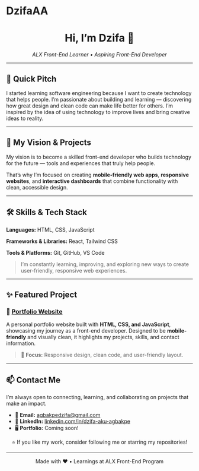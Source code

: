 # DzifaAA
<div align="center">
  <h1>Hi, I’m <strong>Dzifa</strong> 👋</h1>
  <p><em>ALX Front-End Learner • Aspiring Front-End Developer</em></p>
</div>

---

## 🌟 Quick Pitch

I started learning software engineering because I want to create technology that helps people.
I’m passionate about building and learning — discovering how great design and clean code can make life better for others.
I’m inspired by the idea of using technology to improve lives and bring creative ideas to reality.

---

## 🚀 My Vision & Projects

My vision is to become a skilled front-end developer who builds technology for the future — tools and experiences that truly help people.

That’s why I’m focused on creating **mobile-friendly web apps**, **responsive websites**, and **interactive dashboards** that combine functionality with clean, accessible design.

---

## 🛠️ Skills & Tech Stack

<div>
  <p><strong>Languages:</strong> HTML, CSS, JavaScript</p>
  <p><strong>Frameworks & Libraries:</strong> React, Tailwind CSS</p>
  <p><strong>Tools & Platforms:</strong> Git, GitHub, VS Code</p>
</div>

> I’m constantly learning, improving, and exploring new ways to create user-friendly, responsive web experiences.

---

## ✨ Featured Project

### 📌 [Portfolio Website](https://github.com/[your-username]/[portfolio-repo])

A personal portfolio website built with **HTML, CSS, and JavaScript**, showcasing my journey as a front-end developer.
Designed to be **mobile-friendly** and visually clean, it highlights my projects, skills, and contact information.

> 🧠 **Focus:** Responsive design, clean code, and user-friendly layout.

---

## 📫 Contact Me

I’m always open to connecting, learning, and collaborating on projects that make an impact.

* 📧 **Email:** [agbakpedzifa@gmail.com](mailto:agbakpedzifa@gmail.com)
* 💼 **LinkedIn:** [linkedin.com/in/dzifa-aku-agbakpe](https://www.linkedin.com/in/dzifa-aku-agbakpe)
* 🖥️ **Portfolio:** Coming soon!

<p align="center">
  ⭐ If you like my work, consider following me or starring my repositories!
</p>

---

<footer>
  <p align="center">Made with ❤️ • Learnings at ALX Front-End Program</p>
</footer>
